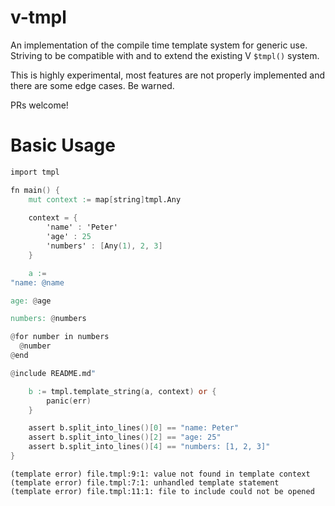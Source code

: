 # v-tmpl

An implementation of the compile time template system for generic use. Striving to be compatible with and to extend the existing V `$tmpl()` system.

This is highly experimental, most features are not properly implemented and there are some edge cases. Be warned.

PRs welcome!

# Basic Usage

```v
import tmpl

fn main() {
	mut context := map[string]tmpl.Any
	
	context = {
		'name' : 'Peter'
		'age' : 25
		'numbers' : [Any(1), 2, 3]
	}

	a := 
"name: @name

age: @age

numbers: @numbers

@for number in numbers
  @number
@end

@include README.md"

	b := tmpl.template_string(a, context) or {
		panic(err)
	}

	assert b.split_into_lines()[0] == "name: Peter"
	assert b.split_into_lines()[2] == "age: 25"
	assert b.split_into_lines()[4] == "numbers: [1, 2, 3]"
}
```

```
(template error) file.tmpl:9:1: value not found in template context
(template error) file.tmpl:7:1: unhandled template statement
(template error) file.tmpl:11:1: file to include could not be opened
```